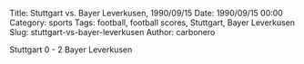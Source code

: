 Title: Stuttgart vs. Bayer Leverkusen, 1990/09/15
Date: 1990/09/15 00:00
Category: sports
Tags: football, football scores, Stuttgart, Bayer Leverkusen
Slug: stuttgart-vs-bayer-leverkusen
Author: carbonero


Stuttgart 0 - 2 Bayer Leverkusen
